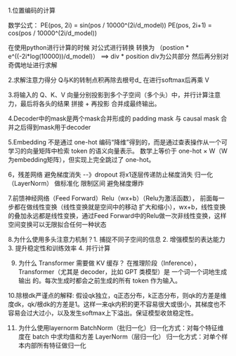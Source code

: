1.位置编码的计算

数学公式：
    PE(pos, 2i) = sin(pos / 10000^(2i/d_model))
    PE(pos, 2i+1) = cos(pos / 10000^(2i/d_model))

在使用python进行计算的时候 对公式进行转换    转换为 （postion * e^((-2i*log(10000))/d_model)） ==> div * position  div为公共部分  然后再分别对奇偶地址进行求解

2.求解注意力得分
  Q与K的转制点积再除去根号d_  在进行softmax后再乘 V  
  
3.将输入的 Q、K、V 向量分别投影到多个子空间（多个头）中，并行计算注意力，最后将各头的结果 拼接 + 再投影 合并成最终输出。

4.Decoder中的mask是两个mask合并形成的  padding mask 与 causal mask 合并之后得到mask用于decoder

5.Embedding 不是通过 one-hot 编码“降维”得到的，而是通过查表操作从一个可学习的向量矩阵中检索 token 的语义向量表示。
  数学上等价于 one-hot × W（W为embedding矩阵），但实现上完全跳过了 one-hot。

6，残差网络 避免梯度消失  --》dropout   将x1逐层传递防止梯度消失
   归一化（LayerNorm）  做标准化   限制区间  避免梯度爆炸

7.前馈神经网络（Feed Forward）Relu（wx+b）（Relu为激活函数）， 前面每一步都在做线性变换（线性变换就是空间中的移动 扩大和缩小），wx+b，线性变换的叠加永远都是线性变换，通过Feed Forward中的Relu做一次非线性变换，这样空间变换可以无限拟合任何一种状态

8.为什么使用多头注意力机制？1. 捕捉不同子空间的信息   2. 增强模型的表达能力  3. 提升稳定性和训练效率  4. 并行计算

9. 为什么 Transformer 需要做 KV 缓存？
在推理阶段（Inference），Transformer（尤其是 decoder，比如 GPT 类模型）是 一个词一个词地生成输出 的。每次生成时都会之前生成的所有 token 作为输入。

10.除根dk严谨点的解释: 假设qk独立，q正态分布，k正态分布，则qk的方差是维度dk，qk/根dk的方差是1。这样一来qk内积的更不容易很大或很小，其梯度也不容易会过大过小，以及发生softmax上下溢出。保证模型收敛稳定性。

11. 为什么使用layernorm BatchNorm（批归一化）归一化方式：对每个特征维度在 batch 中求均值和方差   LayerNorm（层归一化） 归一化方式：对单个样本内部所有特征做归一化  
